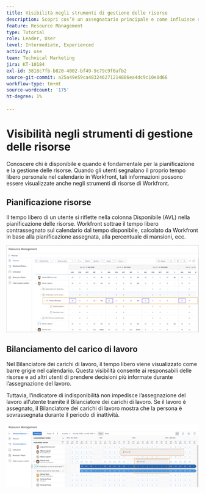 ```yaml
---
title: Visibilità negli strumenti di gestione delle risorse
description: Scopri cos’è un assegnatario principale e come influisce sulla gestione delle risorse.
feature: Resource Management
type: Tutorial
role: Leader, User
level: Intermediate, Experienced
activity: use
team: Technical Marketing
jira: KT-10184
exl-id: 3818c7fb-b820-4002-bf49-9c79c9f0afb2
source-git-commit: a25a49e59ca483246271214886ea4dc9c10e8d66
workflow-type: tm+mt
source-wordcount: '175'
ht-degree: 1%

---
```


# Visibilità negli strumenti di gestione delle risorse

Conoscere chi è disponibile e quando è fondamentale per la pianificazione e la gestione delle risorse. Quando gli utenti segnalano il proprio tempo libero personale nel calendario in Workfront, tali informazioni possono essere visualizzate anche negli strumenti di risorse di Workfront.

## Pianificazione risorse

Il tempo libero di un utente si riflette nella colonna Disponibile (AVL) nella pianificazione delle risorse. Workfront sottrae il tempo libero contrassegnato sul calendario dal tempo disponibile, calcolato da Workfront in base alla pianificazione assegnata, alla percentuale di mansioni, ecc.

![Indisponibilità nella colonna disponibile](assets/vis_01.png)

## Bilanciamento del carico di lavoro

Nel Bilanciatore dei carichi di lavoro, il tempo libero viene visualizzato come barre grigie nel calendario. Questa visibilità consente ai responsabili delle risorse e ad altri utenti di prendere decisioni più informate durante l’assegnazione del lavoro.

Tuttavia, l’indicatore di indisponibilità non impedisce l’assegnazione del lavoro all’utente tramite il Bilanciatore dei carichi di lavoro. Se il lavoro è assegnato, il Bilanciatore dei carichi di lavoro mostra che la persona è sovrassegnata durante il periodo di inattività.

![Disattiva barra grigia](assets/vis_02.png)
